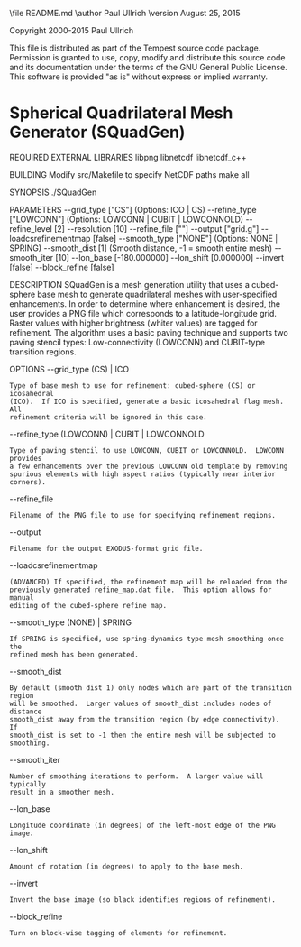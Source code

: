 \file    README.md
\author  Paul Ullrich
\version August 25, 2015

Copyright 2000-2015 Paul Ullrich

This file is distributed as part of the Tempest source code package.
Permission is granted to use, copy, modify and distribute this
source code and its documentation under the terms of the GNU General
Public License.  This software is provided "as is" without express
or implied warranty.

Spherical Quadrilateral Mesh Generator (SQuadGen)
=================================================

REQUIRED EXTERNAL LIBRARIES
  libpng
  libnetcdf
  libnetcdf_c++

BUILDING
  Modify src/Makefile to specify NetCDF paths
  make all

SYNOPSIS
  ./SQuadGen <Parameter List>

PARAMETERS
  --grid_type <string> ["CS"] (Options: ICO | CS)
  --refine_type <string> ["LOWCONN"] (Options: LOWCONN | CUBIT | LOWCONNOLD)
  --refine_level <integer> [2] 
  --resolution <integer> [10] 
  --refine_file <string> [""] 
  --output <string> ["grid.g"] 
  --loadcsrefinementmap <bool> [false] 
  --smooth_type <string> ["NONE"] (Options: NONE | SPRING)
  --smooth_dist <integer> [1] (Smooth distance, -1 = smooth entire mesh)
  --smooth_iter <integer> [10] 
  --lon_base <double> [-180.000000] 
  --lon_shift <double> [0.000000] 
  --invert <bool> [false] 
  --block_refine <bool> [false] 

DESCRIPTION 
  SQuadGen is a mesh generation utility that uses a cubed-sphere base mesh to
  generate quadrilateral meshes with user-specified enhancements.  In order to
  determine where enhancement is desired, the user provides a PNG file which
  corresponds to a latitude-longitude grid.  Raster values with higher brightness
  (whiter values) are tagged for refinement.  The algorithm uses a basic paving
  technique and supports two paving stencil types: Low-connectivity (LOWCONN)
  and CUBIT-type transition regions.

OPTIONS
  --grid_type (CS) | ICO

    Type of base mesh to use for refinement: cubed-sphere (CS) or icosahedral
    (ICO).  If ICO is specified, generate a basic icosahedral flag mesh.  All
    refinement criteria will be ignored in this case.

  --refine_type (LOWCONN) | CUBIT | LOWCONNOLD

    Type of paving stencil to use LOWCONN, CUBIT or LOWCONNOLD.  LOWCONN provides
    a few enhancements over the previous LOWCONN old template by removing
    spurious elements with high aspect ratios (typically near interior corners).

  --refine_file <filename>

    Filename of the PNG file to use for specifying refinement regions.

  --output <filename>

    Filename for the output EXODUS-format grid file.

  --loadcsrefinementmap

    (ADVANCED) If specified, the refinement map will be reloaded from the
    previously generated refine_map.dat file.  This option allows for manual
    editing of the cubed-sphere refine map.

  --smooth_type (NONE) | SPRING

    If SPRING is specified, use spring-dynamics type mesh smoothing once the
    refined mesh has been generated.

  --smooth_dist <integer>

    By default (smooth dist 1) only nodes which are part of the transition region
    will be smoothed.  Larger values of smooth_dist includes nodes of distance
    smooth_dist away from the transition region (by edge connectivity).  If
    smooth_dist is set to -1 then the entire mesh will be subjected to smoothing.

  --smooth_iter <integer>

    Number of smoothing iterations to perform.  A larger value will typically
    result in a smoother mesh.

  --lon_base <double>

    Longitude coordinate (in degrees) of the left-most edge of the PNG image.

  --lon_shift <double>

    Amount of rotation (in degrees) to apply to the base mesh.

  --invert

    Invert the base image (so black identifies regions of refinement).

  --block_refine

    Turn on block-wise tagging of elements for refinement.

